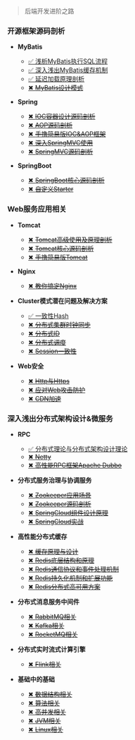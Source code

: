 > 后端开发进阶之路

### 开源框架源码剖析<!-- {docsify-ignore} -->

* **MyBatis**

    - [✅ 浅析MyBatis执行SQL流程](/blog/backend_developer/Mybatis/ExecuteSQL.md)
    - [✅ 深入浅出MyBatis缓存机制](/blog/backend_developer/Mybatis/ThreeCache.md)
    - [✅ 延迟加载原理剖析](/blog/backend_developer/Mybatis/LazyLoading.md)
    - [✖ ~~MyBatis设计模式~~](/blog/backend_developer/Mybatis/DesignPattern.md)
  
* **Spring**
    - [✖ ~~IOC容器设计源码剖析~~]()
    - [✖ ~~AOP源码剖析~~]()
    - [✖ ~~手撸简易版IOC&AOP框架~~]()
    - [✖ ~~深入SpringMVC使用~~]()
    - [✖ ~~SpringMVC源码剖析~~]()

* **SpringBoot**
    - [✖ ~~SpringBoot核心源码剖析~~]()
    - [✖ ~~自定义Starter~~]()

### Web服务应用相关<!-- {docsify-ignore} -->

* **Tomcat**
    - [✖ ~~Tomcat高级使用及原理剖析~~]()
    - [✖ ~~Tomcat核心源码剖析~~]()
    - [✖ ~~手撸简易版Tomcat~~]()

* **Nginx**
    - [✖ ~~教你搞定Nginx~~]()

* **Cluster模式潜在问题及解决方案**
    - [✅ 一致性Hash](/blog/backend_developer/Cluster/ConsistentHashing.md)
    - [✖ ~~分布式集群时钟同步~~](/blog/backend_developer/Cluster/DistributedTimeSync.md)
    - [✖ ~~分布式ID~~](/blog/backend_developer/Cluster/DistributedID.md)
    - [✖ ~~分布式调度~~](/blog/backend_developer/Cluster/DistributedDispatch.md)
    - [✖ ~~Session一致性~~](/blog/backend_developer/Cluster/ConsistenSession.md)


* **Web安全**
    - [✖ ~~Http与Https~~]()
    - [✖ ~~应对Web攻击防护~~]()
    - [✖ ~~CDN加速~~]()

### 深入浅出分布式架构设计&微服务<!-- {docsify-ignore} -->

* **RPC**
    - [✅ 分布式理论与分布式架构设计理论](/blog/backend_developer/RPC/DistributedArchitectureDesignTheory.md)
    - [✖ ~~Netty~~]()
    - [✖ ~~高性能RPC框架Apache Dubbo~~]()

* **分布式服务治理与协调服务**
    - [✖ ~~Zookeeper应用场景~~]()
    - [✖ ~~Zookeeper源码剖析~~]()
    - [✖ ~~SpringCloud组件设计原理~~]()
    - [✖ ~~SpringCloud实战~~]()


* **高性能分布式缓存**
    - [✖ ~~缓存原理与设计~~]()
    - [✖ ~~Redis底层结构和原理~~]()
    - [✖ ~~Redis通信协议和事件处理机制~~]()
    - [✖ ~~Redis持久化机制和扩展功能~~]()
    - [✖ ~~Redis分布式高可用方案~~]()

* **分布式消息服务中间件**
    - [✖ ~~RabbitMQ相关~~]()
    - [✖ ~~Kafka相关~~]()
    - [✖ ~~RocketMQ相关~~]()

* **分布式实时流式计算引擎**
    - [✖ ~~Flink相关~~]()


* **基础中的基础**
    - [✖ ~~数据结构相关~~]()
    - [✖ ~~算法相关~~]()
    - [✖ ~~高并发相关~~]()
    - [✖ ~~JVM相关~~]()
    - [✖ ~~Linux相关~~]()


  


